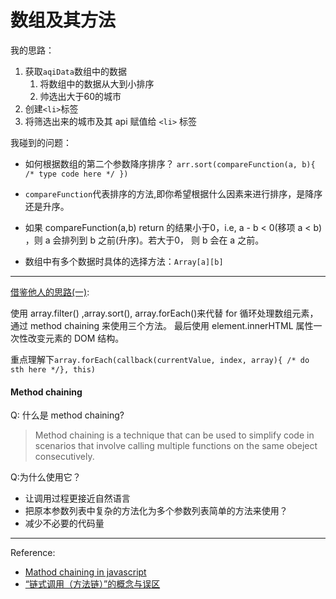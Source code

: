 # 数组及其方法
我的思路：
1. 获取`aqiData`数组中的数据
    1. 将数组中的数据从大到小排序
    2. 帅选出大于60的城市
2. 创建`<li>`标签
3. 将筛选出来的城市及其 api 赋值给 `<li>` 标签

我碰到的问题：
- 如何根据数组的第二个参数降序排序？
`arr.sort(compareFunction(a, b){ /* type code here */ })`

- `compareFunction`代表排序的方法,即你希望根据什么因素来进行排序，是降序还是升序。
- 如果 compareFunction(a,b) return 的结果小于0，i.e, a - b < 0(移项 a < b) ，则 a 会排列到 b 之前(升序)。若大于0， 则 b 会在 a 之前。
- 数组中有多个数据时具体的选择方法：`Array[a][b]`
----
[借鉴他人的思路(一)](https://github.com/jshacker007/ife2016/blob/master/stage2/task14/index2.html):

使用 array.filter() ,array.sort(), array.forEach()来代替 for 循环处理数组元素，通过 method chaining 来使用三个方法。
最后使用 element.innerHTML 属性一次性改变元素的 DOM 结构。

重点理解下`array.forEach(callback(currentValue, index, array){ /* do sth here */}, this)`


#### Method chaining
Q: 什么是 method chaining?
>Method chaining is a technique that can be used to simplify code in scenarios that involve calling multiple functions on the same obeject consecutively.

Q:为什么使用它？
- 让调用过程更接近自然语言
- 把原本参数列表中复杂的方法化为多个参数列表简单的方法来使用？
- 减少不必要的代码量


---
Reference:
- [Mathod chaining in javascript](https://schier.co/blog/2013/11/14/method-chaining-in-javascript.html)
- [“链式调用（方法链）”的概念与误区
](https://www.web-tinker.com/article/20153.html)
